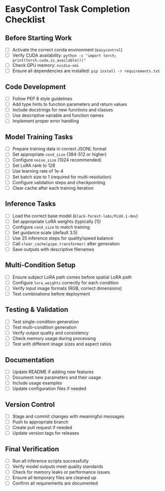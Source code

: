# EasyControl Task Completion Checklist

## Before Starting Work
- [ ] Activate the correct conda environment (`easycontrol`)
- [ ] Verify CUDA availability: `python -c "import torch; print(torch.cuda.is_available())"`
- [ ] Check GPU memory: `nvidia-smi`
- [ ] Ensure all dependencies are installed: `pip install -r requirements.txt`

## Code Development
- [ ] Follow PEP 8 style guidelines
- [ ] Add type hints to function parameters and return values
- [ ] Include docstrings for new functions and classes
- [ ] Use descriptive variable and function names
- [ ] Implement proper error handling

## Model Training Tasks
- [ ] Prepare training data in correct JSONL format
- [ ] Set appropriate `cond_size` (384-512 or higher)
- [ ] Configure `noise_size` (1024 recommended)
- [ ] Set LoRA rank to 128
- [ ] Use learning rate of 1e-4
- [ ] Set batch size to 1 (required for multi-resolution)
- [ ] Configure validation steps and checkpointing
- [ ] Clear cache after each training iteration

## Inference Tasks
- [ ] Load the correct base model (`black-forest-labs/FLUX.1-dev`)
- [ ] Set appropriate LoRA weights (typically [1])
- [ ] Configure `cond_size` to match training
- [ ] Set guidance scale (default 3.5)
- [ ] Use 25 inference steps for quality/speed balance
- [ ] Call `clear_cache(pipe.transformer)` after generation
- [ ] Save outputs with descriptive filenames

## Multi-Condition Setup
- [ ] Ensure subject LoRA path comes before spatial LoRA path
- [ ] Configure `lora_weights` correctly for each condition
- [ ] Verify input image formats (RGB, correct dimensions)
- [ ] Test combinations before deployment

## Testing & Validation
- [ ] Test single-condition generation
- [ ] Test multi-condition generation
- [ ] Verify output quality and consistency
- [ ] Check memory usage during processing
- [ ] Test with different image sizes and aspect ratios

## Documentation
- [ ] Update README if adding new features
- [ ] Document new parameters and their usage
- [ ] Include usage examples
- [ ] Update configuration files if needed

## Version Control
- [ ] Stage and commit changes with meaningful messages
- [ ] Push to appropriate branch
- [ ] Create pull request if needed
- [ ] Update version tags for releases

## Final Verification
- [ ] Run all inference scripts successfully
- [ ] Verify model outputs meet quality standards
- [ ] Check for memory leaks or performance issues
- [ ] Ensure all temporary files are cleaned up
- [ ] Confirm all requirements are documented